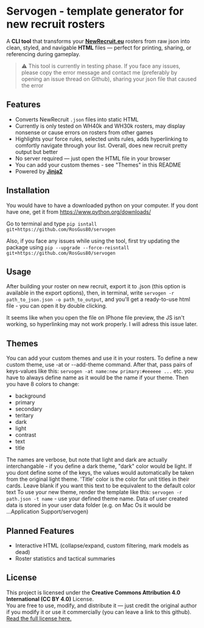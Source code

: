 # Servogen - template generator for new recruit rosters

A **CLI tool** that transforms your **[NewRecruit.eu](https://newrecruit.eu)** rosters from raw json into clean, styled, and navigable **HTML** files — perfect for printing, sharing, or referencing during gameplay.

> ⚠️ This tool is currently in testing phase. If you face any issues, please copy the error message and contact me (preferably by opening an issue thread on Github), sharing your json file that caused the error

## Features

* Converts NewRecruit `.json` files into static HTML  
* Currently is only tested on WH40k and WH30k rosters, may display nonsense or cause errors on rosters from other games
* Highlights your force rules, selected units rules, adds hyperlinking to comfortly navigate through your list. Overall, does new recruit pretty output but better
* No server required — just open the HTML file in your browser  
* You can add your custom themes - see "Themes" in this README
* Powered by **[Jinja2](https://jinja.palletsprojects.com/)**


## Installation 
You would have to have a downloaded python on your computer. If you dont have one, get it from https://www.python.org/downloads/

Go to terminal and type `pip isntall git+https://github.com/RosGus80/servogen`

Also, if you face any issues while using the tool, first try updating the package using `pip --upgrade --force-reisntall git+https://github.com/RosGus80/servogen`

## Usage
After building your roster on new recruit, export it to .json (this option is available in the export options), then, in terminal, write `servogen -r path_to_json.json -o path_to_output`, and you'll get a ready-to-use html file - you can open it by double clicking.

It seems like when you open the file on IPhone file preview, the JS isn't working, so hyperlinking may not work properly. I will adress this issue later.

## Themes

You can add your custom themes and use it in your rosters. To define a new custom theme, use -at or --add-theme command. After that, pass pairs of keys-values like this: ```servogen -at name:new primary:#eeeeee ...``` etc. you have to always define name as it would be the name if your theme. Then you have 8 colors to change:
* background
* primary
* secondary
* teritary 
* dark
* light 
* contrast
* text 
* title

The names are verbose, but note that light and dark are actually interchangable - if you define a dark theme, "dark" color would be light. If you dont define some of the keys, the values would automatically be taken from the original light theme. 'Title' color is the color for unit titles in their cards. Leave blank if you want this text to be equivalent to the default color text
To use your new theme, render the template like this: ```servogen -r path.json -t name``` - use your defined theme name. 
Data of user created data is stored in your user data folder (e.g. on Mac Os it would be ...Application Support/servogen)

## Planned Features

* Interactive HTML (collapse/expand, custom filtering, mark models as dead)  
* Roster statistics and tactical summaries  

## License

This project is licensed under the **Creative Commons Attribution 4.0 International (CC BY 4.0)** License.  
You are free to use, modify, and distribute it — just credit the original author if you modify it or use it commercially (you can leave a link to this github).  
[Read the full license here.](https://creativecommons.org/licenses/by/4.0/)
